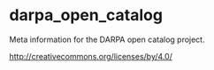 darpa_open_catalog
==================

Meta information for the DARPA open catalog project.

http://creativecommons.org/licenses/by/4.0/

